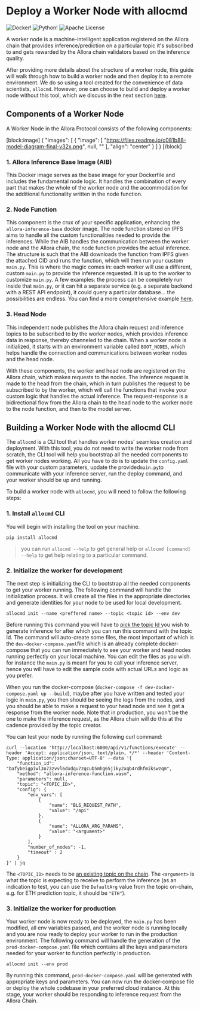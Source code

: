 # Deploy a Worker Node with allocmd

![Docker!](https://img.shields.io/badge/Docker-2CA5E0?style=for-the-badge&logo=docker&logoColor=white)
![Python!](https://img.shields.io/badge/Python-FFD43B?style=for-the-badge&logo=python&logoColor=blue)
![Apache License](https://img.shields.io/badge/Apache%20License-D22128?style=for-the-badge&logo=Apache&logoColor=white)

A worker node is a machine-intelligent application registered on the Allora chain that provides inference/prediction on a particular topic it's subscribed to and gets rewarded by the Allora chain validators based on the inference quality.

After providing more details about the structure of a worker node, this guide will walk through how to build a worker node and then deploy it to a remote environment. We do so using a tool created for the convenience of data scientists, `allocmd`. However, one can choose to build and deploy a worker node without this tool, which we discuss in the next section <a href="https://docs.allora.network/docs/build-a-worker-node-from-scratch" target="_blank">here</a>.

## Components of a Worker Node

A Worker Node in the Allora Protocol consists of the following components:

[block:image]
{
  "images": [
    {
      "image": [
        "https://files.readme.io/c081b88-model-diagram-final-v32x.png",
        null,
        ""
      ],
      "align": "center"
    }
  ]
}
[/block]


### 1. Allora Inference Base Image (AIB)

This Docker image serves as the base image for your Dockerfile and includes the fundamental node logic. It handles the combination of every part that makes the whole of the worker node and the accommodation for the additional functionality written in the node function.

### 2. Node Function

This component is the crux of your specific application, enhancing the `allora-inference-base` docker image. The node function stored on IPFS aims to handle all the custom functionalities needed to provide the inferences. While the AIB handles the communication between the worker node and the Allora chain, the node function provides the actual inference. The structure is such that the AIB downloads the function from IPFS given the attached CID and runs the function, which will then run your custom `main.py`. This is where the magic comes in: each worker will use a different, custom `main.py` to provide the inference requested. It is up to the worker to customize  `main.py`. A few examples: the process can be completely run inside that `main.py`, or it can hit a separate service (e.g. a separate backend with a REST API endpoint), it could query a particular database... the possibilities are endless. You can find a more comprehensive example <a href="https://docs.allora.network/docs/build-a-worker-node-from-scratch#2-node-function-python-script" target="_blank">here</a>.

### 3. Head Node

This independent node publishes the Allora chain request and inference topics to be subscribed to by the worker nodes, which provides inference data in response, thereby channeled to the chain. When a worker node is initialized, it starts with an environment variable called `BOOT_NODES`, which helps handle the connection and communications between worker nodes and the head node.

With these components, the worker and head node are registered on the Allora chain, which makes requests to the nodes. The inference request is made to the head from the chain, which in turn publishes the request to be subscribed to by the worker, which will call the functions that invoke your custom logic that handles the actual inference. The request-response is a bidirectional flow from the Allora chain to the head node to the worker node to the node function, and then to the model server.

## Building a Worker Node with the allocmd CLI

The `allocmd` is a CLI tool that handles worker nodes' seamless creation and deployment. With this tool, you do not need to write the worker node from scratch, the CLI tool will help you bootstrap all the needed components to get worker nodes working. All you have to do is to update the `config.yaml` file with your custom parameters, update the provided`main.py`to communicate with your inference server, run the deploy command, and your worker should be up and running.

To build a worker node with `allocmd`, you will need to follow the following steps:

### 1. Install `allocmd` CLI

You will begin with installing the tool on your machine. 

```shell
pip install allocmd
```

> you can run `allocmd --help` to get general help or `allocmd [command] --help` to get help relating to a particular command.

### 2. Initialize the worker for development

The next step is initializing the CLI to bootstrap all the needed components to get your worker running. The following command will handle the initialization process. It will create all the files in the appropriate directories and generate identities for your node to be used for local development.

```shell
allocmd init --name <preffered name> --topic <topic id> --env dev
```

Before running this command you will have to [pick the topic Id ](https://docs.allora.network/docs/existing-allora-appchain-topics)you wish to generate inference for after which you can run this command with the topic Id. The command will auto-create some files, the most important of which is the `dev-docker-compose.yaml`file which is an already complete docker-compose that you can run immediately to see your worker and head nodes running perfectly on your local machine. You can edit the files as you wish. for instance the `main.py` is meant for you to call your inference server, hence you will have to edit the sample code with actual URLs and logic as you prefer.

When you run the docker-compose (`docker-compose -f dev-docker-compose.yaml up --build`), maybe after you have written and tested your logic in `main.py`, you then should be seeing the logs from the nodes, and you should be able to make a request to your head node and see it get a response from the worker node. Note that in production, you won't be the one to make the inference request, as the Allora chain will do this at the cadence provided by the topic creator.

You can test your node by running the following curl command:

```
curl --location 'http://localhost:6000/api/v1/functions/execute' --header 'Accept: application/json, text/plain, */*' --header 'Content-Type: application/json;charset=UTF-8' --data '{
    "function_id": "bafybeigpiwl3o73zvvl6dxdqu7zqcub5mhg65jiky2xqb4rdhfmikswzqm",
    "method": "allora-inference-function.wasm",
    "parameters": null,
    "topic": "<TOPIC_ID>",
    "config": {
        "env_vars": [
            {                              
                "name": "BLS_REQUEST_PATH",
                "value": "/api"
            },
            {                              
                "name": "ALLORA_ARG_PARAMS",
                "value": "<argument>"
            }
        ],
        "number_of_nodes": -1,
        "timeout" : 2
    }
}' | jq
```

The `<TOPIC_ID>` needs to be [an existing topic on the chain](https://docs.allora.network/docs/existing-allora-appchain-topics). The `<argument>` is what the topic is expecting to receive to perform the inference (as an indication to test, you can use the `DefaultArg`  value from the topic on-chain, e.g. for ETH prediction topic, it should be `"ETH"`).

### 3. Initialize the worker for production

Your worker node is now ready to be deployed, the `main.py` has been modified, all env variables passed, and the worker node is running locally and you are now ready to deploy your worker to run in the production environment. The following command will handle the generation of the `prod-docker-compose.yaml` file which contains all the keys and parameters needed for your worker to function perfectly in production.

```shell
allocmd init --env prod
```

By running this command, `prod-docker-compose.yaml` will be generated with appropriate keys and parameters. You can now run the docker-compose file or deploy the whole codebase in your preferred cloud instance. At this stage, your worker should be responding to inference request from the Allora Chain.
